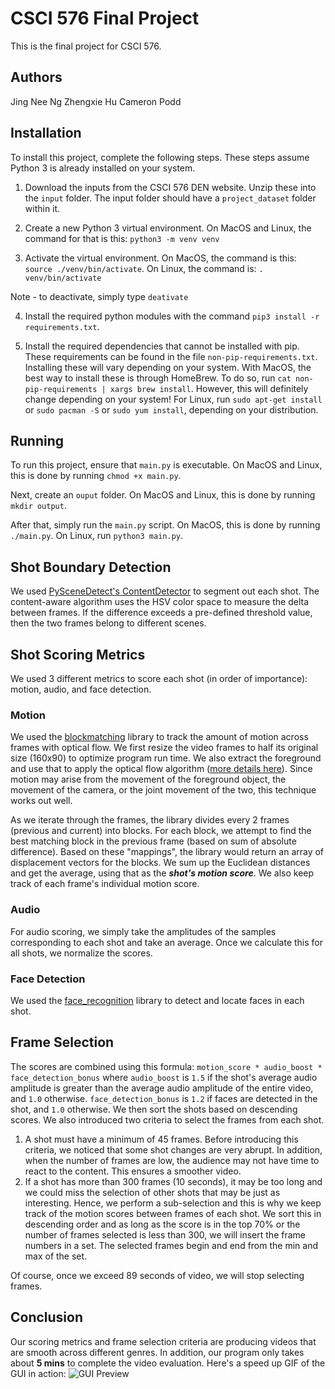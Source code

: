 # CSCI 576 Final Project

This is the final project for CSCI 576.

## Authors

Jing Nee Ng
Zhengxie Hu
Cameron Podd

## Installation

To install this project, complete the following steps. These steps assume Python 3
is already installed on your system.

1.  Download the inputs from the CSCI 576 DEN website. Unzip these into the `input` folder.
    The input folder should have a `project_dataset` folder within it.

2.  Create a new Python 3 virtual environment. On MacOS and Linux, the command for that is this:
    `python3 -m venv venv`

3.  Activate the virtual environment. On MacOS, the command is this:
    `source ./venv/bin/activate`. On Linux, the command is: `. venv/bin/activate`

Note - to deactivate, simply type `deativate`

4.  Install the required python modules with the command `pip3 install -r requirements.txt`.

5.  Install the required dependencies that cannot be installed with pip. These requirements
    can be found in the file `non-pip-requirements.txt`. Installing these will vary depending
    on your system. With MacOS, the best way to install these is through HomeBrew. To do so,
    run `cat non-pip-requirements | xargs brew install`. However, this will definitely change
    depending on your system! For Linux, run `sudo apt-get install` or `sudo pacman -S` or 
    `sudo yum install`, depending on your distribution.
    

## Running

To run this project, ensure that `main.py` is executable. On MacOS and Linux, this is
done by running `chmod +x main.py`.

Next, create an `ouput` folder. On MacOS and Linux, this is done by running `mkdir output`.

After that, simply run the `main.py` script. On MacOS, this is done by running `./main.py`. On Linux, run `python3 main.py`.

## Shot Boundary Detection

We
used [PySceneDetect's ContentDetector](https://pyscenedetect.readthedocs.io/en/latest/reference/detection-methods/#content-aware-detector)
to segment out each shot. The content-aware algorithm uses the HSV color space to measure the delta between frames. If
the difference exceeds a pre-defined threshold value, then the two frames belong to different scenes.

## Shot Scoring Metrics

We used 3 different metrics to score each shot (in order of importance): motion, audio, and face detection.

### Motion

We used the [blockmatching](https://github.com/duducosmos/blockmatching) library to track the amount of motion across
frames with optical flow. We first resize the video frames to half its original size (160x90) to optimize program run
time. We also extract the foreground and use that to apply the optical flow
algorithm ([more details here](https://ieeexplore.ieee.org/document/5680866)). Since motion may arise from the movement
of the foreground object, the movement of the camera, or the joint movement of the two, this technique works out well.

As we iterate through the frames, the library divides every 2 frames (previous and current) into blocks. For each block,
we attempt to find the best matching block in the previous frame (based on sum of absolute difference). Based on these "mappings", the library would return an array of displacement vectors for the blocks. We sum up the Euclidean distances
and get the average, using that as the ***shot's motion score***. We also keep track of each frame's individual motion score.

### Audio

For audio scoring, we simply take the amplitudes of the samples corresponding to each shot and take an
average. Once we calculate this for all shots, we normalize the scores.

### Face Detection

We used the [face_recognition](https://github.com/ageitgey/face_recognition) library to detect and locate faces in each
shot.

## Frame Selection

The scores are combined using this formula: `motion_score * audio_boost * face_detection_bonus`
where `audio_boost` is `1.5` if the shot's average audio amplitude is greater than the average audio amplitude of the
entire video, and `1.0` otherwise. `face_detection_bonus` is `1.2` if faces are detected in the shot, and `1.0`
otherwise. We then sort the shots based on descending scores. We also introduced two criteria to select the frames from
each shot.

1. A shot must have a minimum of 45 frames. Before introducing this criteria, we noticed that some shot changes are very
   abrupt. In addition, when the number of frames are low, the audience may not have time to react to the content. This
   ensures a smoother video.
2. If a shot has more than 300 frames (10 seconds), it may be too long and we could miss the selection of other shots
   that may be just as interesting. Hence, we perform a sub-selection and this is why we keep track of the motion scores
   between frames of each shot. We sort this in descending order and as long as the score is in the top 70% or the
   number of frames selected is less than 300, we will insert the frame numbers in a set. The selected frames begin and
   end from the min and max of the set.

Of course, once we exceed 89 seconds of video, we will stop selecting frames.

## Conclusion

Our scoring metrics and frame selection criteria are producing videos that are smooth across different genres. In
addition, our program only takes about **5 mins** to complete the video evaluation. Here's a speed up GIF of the GUI in
action:
![GUI Preview](gui_preview.gif)

